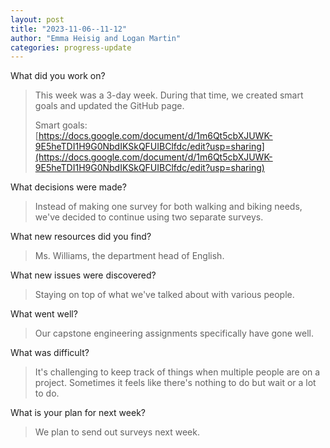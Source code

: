 ```yaml
---
layout: post
title: "2023-11-06--11-12"
author: "Emma Heisig and Logan Martin"
categories: progress-update
---
```


What did you work on?
>  This week was a 3-day week. During that time, we created smart goals and updated the GitHub page. 
>
>  Smart goals: [https://docs.google.com/document/d/1m6Qt5cbXJUWK-9E5heTDI1H9G0NbdIKSkQFUIBClfdc/edit?usp=sharing](https://docs.google.com/document/d/1m6Qt5cbXJUWK-9E5heTDI1H9G0NbdIKSkQFUIBClfdc/edit?usp=sharing)

What decisions were made?
> Instead of making one survey for both walking and biking needs, we've decided to continue using two separate surveys.

What new resources did you find?
> Ms. Williams, the department head of English. 

What new issues were discovered?
> Staying on top of what we've talked about with various people.

What went well?
> Our capstone engineering assignments specifically have gone well.

What was difficult?
> It's challenging to keep track of things when multiple people are on a project. Sometimes it feels like there's nothing to do but wait or a lot to do.

What is your plan for next week?
> We plan to send out surveys next week.

